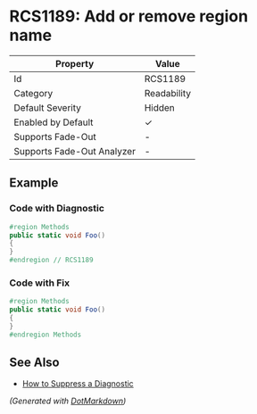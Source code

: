 # RCS1189: Add or remove region name

| Property                    | Value       |
| --------------------------- | ----------- |
| Id                          | RCS1189     |
| Category                    | Readability |
| Default Severity            | Hidden      |
| Enabled by Default          | &#x2713;    |
| Supports Fade\-Out          | \-          |
| Supports Fade\-Out Analyzer | \-          |

## Example

### Code with Diagnostic

```csharp
#region Methods
public static void Foo()
{
}
#endregion // RCS1189
```

### Code with Fix

```csharp
#region Methods
public static void Foo()
{
}
#endregion Methods
```

## See Also

* [How to Suppress a Diagnostic](../HowToConfigureAnalyzers.md#how-to-suppress-a-diagnostic)


*\(Generated with [DotMarkdown](http://github.com/JosefPihrt/DotMarkdown)\)*